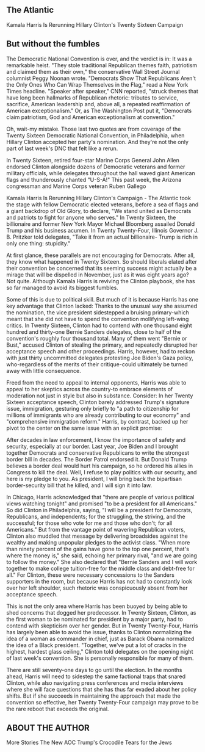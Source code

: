 ## The Atlantic

Kamala Harris Is Rerunning Hillary Clinton's Twenty Sixteen Campaign


## But without the fumbles

The Democratic National Convention is over, and the verdict is in: It was a remarkable heist. "They stole traditional Republican themes faith, patriotism and claimed them as their own," the conservative Wall Street Journal columnist Peggy Noonan wrote. "Democrats Show That Republicans Aren't the Only Ones Who Can Wrap Themselves in the Flag," read a New York Times headline. "Speaker after speaker," CNN reported, "struck themes that have long been hallmarks of Republican rhetoric: tributes to service, sacrifice, American leadership and, above all, a repeated reaffirmation of American exceptionalism." Or, as The Washington Post put it, "Democrats claim patriotism, God and American exceptionalism at convention."

Oh, wait-my mistake. Those last two quotes are from coverage of the Twenty Sixteen Democratic National Convention, in Philadelphia, when Hillary Clinton accepted her party's nomination. And they're not the only part of last week's DNC that felt like a rerun.

In Twenty Sixteen, retired four-star Marine Corps General John Allen endorsed Clinton alongside dozens of Democratic veterans and former military officials, while delegates throughout the hall waved giant American flags and thunderously chanted "U-S-A!" This past week, the Arizona congressman and Marine Corps veteran Ruben Gallego

Kamala Harris Is Rerunning Hillary Clinton's Campaign - The Atlantic took the stage with fellow Democratic elected veterans, before a sea of flags and a giant backdrop of Old Glory, to declare, "We stand united as Democrats and patriots to fight for anyone who serves." In Twenty Sixteen, the billionaire and former New York Mayor Michael Bloomberg assailed Donald Trump and his business acumen. In Twenty Twenty-Four, Illinois Governor J. B. Pritzker told delegates, "Take it from an actual billionaire- Trump is rich in only one thing: stupidity."

At first glance, these parallels are not encouraging for Democrats. After all, they know what happened in Twenty Sixteen. So should liberals elated after their convention be concerned that its seeming success might actually be a mirage that will be dispelled in November, just as it was eight years ago? Not quite. Although Kamala Harris is reviving the Clinton playbook, she has so far managed to avoid its biggest fumbles.

Some of this is due to political skill. But much of it is because Harris has one key advantage that Clinton lacked: Thanks to the unusual way she assumed the nomination, the vice president sidestepped a bruising primary-which meant that she did not have to spend the convention mollifying left-wing critics. In Twenty Sixteen, Clinton had to contend with one thousand eight hundred and thirty-one Bernie Sanders delegates, close to half of the convention's roughly four thousand total. Many of them went "Bernie or Bust," accused Clinton of stealing the primary, and repeatedly disrupted her acceptance speech and other proceedings. Harris, however, had to reckon with just thirty uncommitted delegates protesting Joe Biden's Gaza policy, who-regardless of the merits of their critique-could ultimately be turned away with little consequence.

Freed from the need to appeal to internal opponents, Harris was able to appeal to her skeptics across the country-to embrace elements of moderation not just in style but also in substance. Consider: In her Twenty Sixteen acceptance speech, Clinton barely addressed Trump's signature issue, immigration, gesturing only briefly to "a path to citizenship for millions of immigrants who are already contributing to our economy" and "comprehensive immigration reform." Harris, by contrast, backed up her pivot to the center on the same issue with an explicit promise:

After decades in law enforcement, I know the importance of safety and security, especially at our border. Last year, Joe Biden and I brought together Democrats and conservative Republicans to write the strongest border bill in decades. The Border Patrol endorsed it. But Donald Trump believes a border deal would hurt his campaign, so he ordered his allies in Congress to kill the deal. Well, I refuse to play politics with our security, and here is my pledge to you. As president, I will bring back the bipartisan border-security bill that he killed, and I will sign it into law.

In Chicago, Harris acknowledged that "there are people of various political views watching tonight" and promised "to be a president for all Americans." So did Clinton in Philadelphia, saying, "I will be a president for Democrats, Republicans, and independents; for the struggling, the striving, and the successful; for those who vote for me and those who don't; for all Americans." But from the vantage point of wavering Republican voters, Clinton also muddled that message by delivering broadsides against the wealthy and making unpopular pledges to the activist class. "When more than ninety percent of the gains have gone to the top one percent, that's where the money is," she said, echoing her primary rival, "and we are going to follow the money." She also declared that "Bernie Sanders and I will work together to make college tuition-free for the middle class and debt-free for all." For Clinton, these were necessary concessions to the Sanders supporters in the room, but because Harris has not had to constantly look over her left shoulder, such rhetoric was conspicuously absent from her acceptance speech.

This is not the only area where Harris has been buoyed by being able to shed concerns that dogged her predecessor. In Twenty Sixteen, Clinton, as the first woman to be nominated for president by a major party, had to contend with skepticism over her gender. But in Twenty Twenty-Four, Harris has largely been able to avoid the issue, thanks to Clinton normalizing the idea of a woman as commander in chief, just as Barack Obama normalized the idea of a Black president. "Together, we've put a lot of cracks in the highest, hardest glass ceiling," Clinton told delegates on the opening night of last week's convention. She is personally responsible for many of them.

There are still seventy-one days to go until the election. In the months ahead, Harris will need to sidestep the same factional traps that snared Clinton, while also navigating press conferences and media interviews where she will face questions that she has thus far evaded about her policy shifts. But if she succeeds in maintaining the approach that made the convention so effective, her Twenty Twenty-Four campaign may prove to be the rare reboot that exceeds the original.


## ABOUT THE AUTHOR

More Stories The New AOC Trump's Crocodile Tears for the Jews